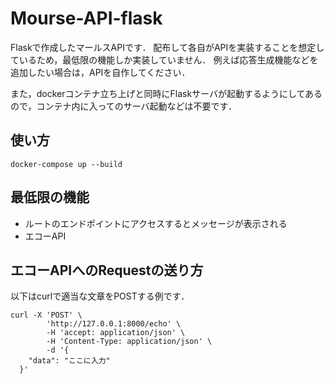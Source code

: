 # Mourse-API-flask

Flaskで作成したマールスAPIです．
配布して各自がAPIを実装することを想定しているため，最低限の機能しか実装していません．
例えば応答生成機能などを追加したい場合は，APIを自作してください．

また，dockerコンテナ立ち上げと同時にFlaskサーバが起動するようにしてあるので，コンテナ内に入ってのサーバ起動などは不要です．

## 使い方

```
docker-compose up --build
```

## 最低限の機能
* ルートのエンドポイントにアクセスするとメッセージが表示される
* エコーAPI

## エコーAPIへのRequestの送り方
以下はcurlで適当な文章をPOSTする例です．

```
curl -X 'POST' \
        'http://127.0.0.1:8000/echo' \
        -H 'accept: application/json' \
        -H 'Content-Type: application/json' \
        -d '{
    "data": "ここに入力"
  }'
```